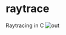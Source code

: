 # raytrace
Raytracing in C
![out](https://user-images.githubusercontent.com/73869536/157597154-a9e2139e-f756-45e9-9066-d1eb336e355d.png)
